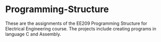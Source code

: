 # Programming-Structure
These are the assignments of the EE209 Programming Structure for Electrical Engineering course. The projects include creating programs in language C and Assembly. 
